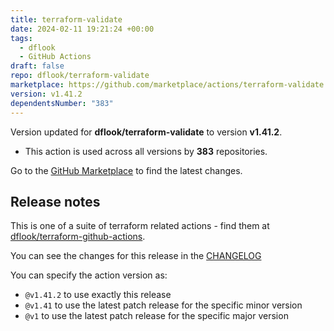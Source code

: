 ```yaml
---
title: terraform-validate
date: 2024-02-11 19:21:24 +00:00
tags:
  - dflook
  - GitHub Actions
draft: false
repo: dflook/terraform-validate
marketplace: https://github.com/marketplace/actions/terraform-validate
version: v1.41.2
dependentsNumber: "383"
---
```



Version updated for **dflook/terraform-validate** to version **v1.41.2**.
- This action is used across all versions by **383** repositories.

Go to the [GitHub Marketplace](https://github.com/marketplace/actions/terraform-validate) to find the latest changes.

## Release notes

This is one of a suite of terraform related actions - find them at [dflook/terraform-github-actions](https://github.com/dflook/terraform-github-actions).

You can see the changes for this release in the [CHANGELOG](https://github.com/dflook/terraform-github-actions/blob/main/CHANGELOG.md)

You can specify the action version as:

- `@v1.41.2` to use exactly this release
- `@v1.41` to use the latest patch release for the specific minor version
- `@v1` to use the latest patch release for the specific major version

